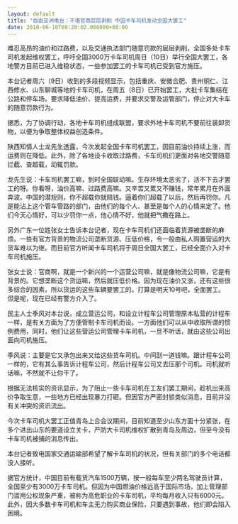 ```yaml
---
layout: default
title: "自由亚洲电台：不堪官商层层剥削 中国卡车司机发动全国大罢工"
date: 2018-06-10T09:20:02.000000+08:00
---
```


难忍高昂的油价和过路费，以及交通执法部门随意罚款的层层剥削，全国多处卡车司机发起维权罢工，呼吁全国3000万卡车司机周日（10日）举行全国大罢工，各地警方目前已进入维稳状态，一些参加罢工的卡车司机已受到官方施压。

本台记者周六（9日）收到的多段视频显示，包括重庆、安徽合肥、贵州铜仁、江西修水、山东聊城等地的卡车司机，在周五（8日）已开始罢工，大批卡车集结在公路和停车场，要求降低油价、提高运费，并要求交警及运管部门，停止对大卡车的随意罚款行为。

据悉，为了协调行动，各地卡车司机组成联盟，要求外地卡车司机不要前往装卸货物，以便为争取整体权益创造条件。

陕西知情人士龙先生透露，今次发起全国卡车司机罢工，因目前油价持续上涨，而运费则在降低。此外，除了各地设卡收取过路费，卡车司机们更面对各地交警随意拦截、查超载，动辄罚款。

龙先生说：卡车司机罢工嘛，到时全国联动嘛。生存环境太恶劣了，活不下去才罢工的呀。你看呀，油价高嘛、过路费高嘛。又辛苦又累又不赚钱，常年累月在外面奔波。中国的潜规则，你不超载你就赔钱。逼着你们超载了以后，然后再罚你。凡是能沾上这个管车管路的部门，由他们的每个人、甚至是每个人的心情来定了。他们今天心情好，可以少罚你一点，他心情不好，他就把气撒在路上。

另外广东一位姓张女士告诉本台记者，现在卡车司机们还面临着货源被垄断的麻烦。一些有官方背景的物流公司垄断货源、压低价格，令一般由私人购置营运的大货车难以为继。而目前官方听闻卡车司机将于周日全国大罢工，已经全面介入对卡车司机施压。

张女士说：官商啊，就是一个新兴的一个运营公司嘛，就是像物流公司嘛，它是有背景的。它想垄断这个货运嘛，然后就压低价格。因为现在油价又涨，还有这些很多综合的因素，所以货运的这些车辆要罢工的。打算是明天10号吧，全面罢工。但是呢，现在已经有警方介入了。

民主人士季风对本台说，成立营运公司，和设立计程车公司管理原本私营的计程车一样，是有关方面为了方便管制卡车司机而设。一方面他们可以从中收取所谓的惯例费用，同时，他们让这些营运公司管理卡车司机，一旦不听话，就由这些公司出面向司机施压。

季风说：主要是它又承包出来又给这些货车司机。中间刮一道钱嘛。跟计程车公司一样的，它有其么事告诉计程车公司，然后计程车公司又去压那个司机。司机就听话嘛，不然就不让你干了。

根据无法核实的资讯显示，为了阻止一些卡车司机在工友们罢工期间，趁机出来高价争取生意，一些地方已经出现暴力打砸。但因官方严密封锁类似消息，目前并没有关冲突的资讯流出。

今次卡车司机大罢工正值青岛上合会议期间，目前知道至少山东方面十分紧张，在多个进出山东的要道设立关卡，严防大卡司机维权扩散到青岛及周边，但至今没有卡车司机被捕的消息传出。

本台记者致电国家交通运输部希望了解卡车司机的状况，但有关部门的多个电话都没人接听。

据官方统计，中国目前有载货汽车1500万辆，按一般每车至少两名驾驶员计算，全国至少有3000万卡车司机。但因为中国燃油价格远高于国际市场，加上管理部门滥用公权现象严重，被称为高危职业的卡车司机，平均每月收入只有6000元。此外，因大多数卡车司机和车主无力购买商业保险，只要遇到事故，他们即会陷入困境。

